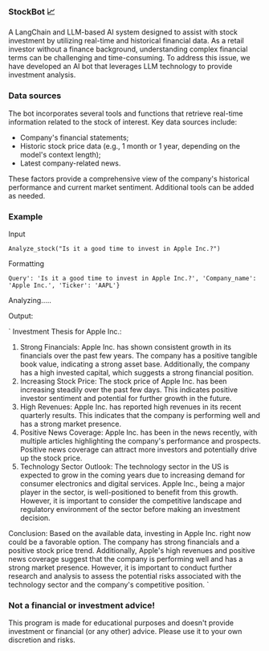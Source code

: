 ### StockBot 📈

A LangChain and LLM-based AI system designed to assist with stock investment by utilizing real-time and historical financial data. As a retail investor without a finance background, understanding complex financial terms can be challenging and time-consuming. To address this issue, we have developed an AI bot that leverages LLM technology to provide investment analysis.

### Data sources

The bot incorporates several tools and functions that retrieve real-time information related to the stock of interest. Key data sources include:
- Company's financial statements;
- Historic stock price data (e.g., 1 month or 1 year, depending on the model's context length);
- Latest company-related news.

These factors provide a comprehensive view of the company's historical performance and current market sentiment. Additional tools can be added as needed.

### Example

Input

`Analyze_stock("Is it a good time to invest in Apple Inc.?")`

Formatting

`Query': 'Is it a good time to invest in Apple Inc.?', 'Company_name': 'Apple Inc.', 'Ticker': 'AAPL'}`

Analyzing.....

Output:

`
Investment Thesis for Apple Inc.:

1. Strong Financials: Apple Inc. has shown consistent growth in its financials over the past few years. The company has a positive tangible book value, indicating a strong asset base. Additionally, the company has a high invested capital, which suggests a strong financial position.
2. Increasing Stock Price: The stock price of Apple Inc. has been increasing steadily over the past few days. This indicates positive investor sentiment and potential for further growth in the future.
3. High Revenues: Apple Inc. has reported high revenues in its recent quarterly results. This indicates that the company is performing well and has a strong market presence.
4. Positive News Coverage: Apple Inc. has been in the news recently, with multiple articles highlighting the company's performance and prospects. Positive news coverage can attract more investors and potentially drive up the stock price.
5. Technology Sector Outlook: The technology sector in the US is expected to grow in the coming years due to increasing demand for consumer electronics and digital services. Apple Inc., being a major player in the sector, is well-positioned to benefit from this growth. However, it is important to consider the competitive landscape and regulatory environment of the sector before making an investment decision.

Conclusion:
Based on the available data, investing in Apple Inc. right now could be a favorable option. The company has strong financials and a positive stock price trend. Additionally, Apple's high revenues and positive news coverage suggest that the company is performing well and has a strong market presence. However, it is important to conduct further research and analysis to assess the potential risks associated with the technology sector and the company's competitive position.
`

### Not a financial or investment advice!

This program is made for educational purposes and doesn't provide investment or financial (or any other) advice. Please use it to your own discretion and risks.
